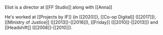 ---
---

Eliot is a director at [[FF Studio]] along with [[Anna]]

He's worked at [[Projects by IF]] (in [[2020]]), [[Co-op Digital]] ([[2017]]), [[Ministry of Justice]] ([[2013]]-[[2016]]), [[Friday]] ([[2010]]-[[2013]]) and [[Headshift]] ([[2008]]-[[2010]]).
